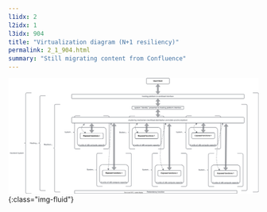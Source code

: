 ```yaml
---
l1idx: 2
l2idx: 1
l3idx: 904
title: "Virtualization diagram (N+1 resiliency)"
permalink: 2_1_904.html
summary: "Still migrating content from Confluence"
---
```


![image](./capacity-resiliency-allactive.drawio.svg){:class="img-fluid"}
